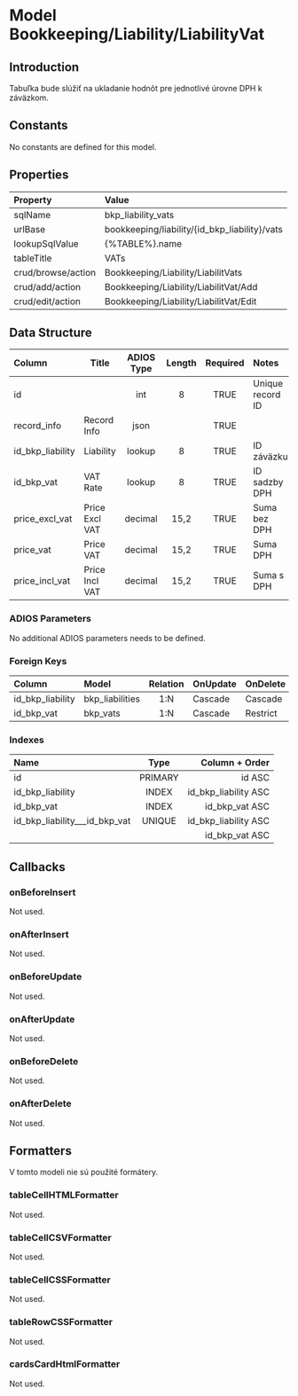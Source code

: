 # Model Bookkeeping/Liability/LiabilityVat

## Introduction

Tabuľka bude slúžiť na ukladanie hodnôt pre jednotlivé úrovne DPH k záväzkom.

## Constants

No constants are defined for this model.

## Properties

| Property           | Value                                         |
| :----------------- | :-------------------------------------------- |
| sqlName            | bkp_liability_vats                            |
| urlBase            | bookkeeping/liability/{id_bkp_liability}/vats |
| lookupSqlValue     | {%TABLE%}.name                                |
| tableTitle         | VATs                                          |
| crud/browse/action | Bookkeeping/Liability/LiabilitVats            |
| crud/add/action    | Bookkeeping/Liability/LiabilitVat/Add         |
| crud/edit/action   | Bookkeeping/Liability/LiabilitVat/Edit        |

## Data Structure

| Column           | Title          | ADIOS Type | Length | Required | Notes            |
| :--------------- | -------------- | :--------: | :----: | :------: | :--------------- |
| id               |                |    int     |   8    |   TRUE   | Unique record ID |
| record_info      | Record Info    |    json    |        |   TRUE   |                  |
| id_bkp_liability | Liability      |   lookup   |   8    |   TRUE   | ID záväzku       |
| id_bkp_vat       | VAT Rate       |   lookup   |   8    |   TRUE   | ID sadzby DPH    |
| price_excl_vat   | Price Excl VAT |  decimal   |  15,2  |   TRUE   | Suma bez DPH     |
| price_vat        | Price VAT      |  decimal   |  15,2  |   TRUE   | Suma DPH         |
| price_incl_vat   | Price Incl VAT |  decimal   |  15,2  |   TRUE   | Suma s DPH       |

### ADIOS Parameters

No additional ADIOS parameters needs to be defined.

### Foreign Keys

| Column           | Model                  | Relation | OnUpdate | OnDelete |
| :--------------- | :--------------------- | :------: | -------- | -------- |
| id_bkp_liability | bkp_liabilities        |   1:N    | Cascade  | Cascade  |
| id_bkp_vat       | bkp_vats               |   1:N    | Cascade  | Restrict |

### Indexes

| Name                          |  Type   |       Column + Order |
| :---------------------------- | :-----: | -------------------: |
| id                            | PRIMARY |               id ASC |
| id_bkp_liability              |  INDEX  | id_bkp_liability ASC |
| id_bkp_vat                    |  INDEX  |       id_bkp_vat ASC |
| id_bkp_liability___id_bkp_vat | UNIQUE  | id_bkp_liability ASC |
|                               |         |       id_bkp_vat ASC |

## Callbacks

### onBeforeInsert

Not used.

### onAfterInsert

Not used.

### onBeforeUpdate

Not used.

### onAfterUpdate

Not used.

### onBeforeDelete

Not used.

### onAfterDelete

Not used.

## Formatters

V tomto modeli nie sú použité formátery.

### tableCellHTMLFormatter

Not used.

### tableCellCSVFormatter

Not used.

### tableCellCSSFormatter

Not used.

### tableRowCSSFormatter

Not used.

### cardsCardHtmlFormatter

Not used.
